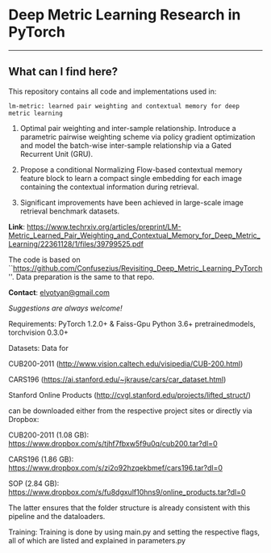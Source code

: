 # Deep Metric Learning Research in PyTorch

---
## What can I find here?

This repository contains all code and implementations used in:

```
lm-metric: learned pair weighting and contextual memory for deep metric learning
```
1. Optimal pair weighting and inter-sample relationship. Introduce a parametric pairwise weighting scheme via policy gradient optimization and model the batch-wise inter-sample relationship via a Gated Recurrent Unit (GRU). 

2. Propose a conditional Normalizing Flow-based contextual memory feature block to learn a compact single embedding for each image containing the contextual information during retrieval.

3. Significant improvements have been achieved in large-scale image retrieval benchmark datasets. 



**Link**: https://www.techrxiv.org/articles/preprint/LM-Metric_Learned_Pair_Weighting_and_Contextual_Memory_for_Deep_Metric_Learning/22361128/1/files/39799525.pdf

The code is based on ``https://github.com/Confusezius/Revisiting_Deep_Metric_Learning_PyTorch''.
Data preparation is the same to that repo.


**Contact**: elyotyan@gmail.com

*Suggestions are always welcome!*

Requirements:
PyTorch 1.2.0+ & Faiss-Gpu
Python 3.6+
pretrainedmodels, torchvision 0.3.0+


Datasets:
Data for

CUB200-2011 (http://www.vision.caltech.edu/visipedia/CUB-200.html)

CARS196 (https://ai.stanford.edu/~jkrause/cars/car_dataset.html)

Stanford Online Products (http://cvgl.stanford.edu/projects/lifted_struct/)

can be downloaded either from the respective project sites or directly via Dropbox:

CUB200-2011 (1.08 GB): https://www.dropbox.com/s/tjhf7fbxw5f9u0q/cub200.tar?dl=0

CARS196 (1.86 GB): https://www.dropbox.com/s/zi2o92hzqekbmef/cars196.tar?dl=0

SOP (2.84 GB): https://www.dropbox.com/s/fu8dgxulf10hns9/online_products.tar?dl=0

The latter ensures that the folder structure is already consistent with this pipeline and the dataloaders.


Training:
Training is done by using main.py and setting the respective flags, all of which are listed and explained in parameters.py






